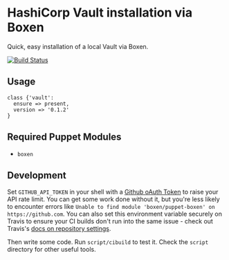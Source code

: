 # HashiCorp Vault installation via Boxen

Quick, easy installation of a local Vault via Boxen.

[![Build Status](https://travis-ci.org/boxen/puppet-template.svg?branch=master)](https://travis-ci.org/boxen/puppet-template)

## Usage

```puppet
class {'vault':
  ensure => present,
  version => '0.1.2'
}
```

## Required Puppet Modules

* `boxen`

## Development

Set `GITHUB_API_TOKEN` in your shell with a [Github oAuth Token](https://help.github.com/articles/creating-an-oauth-token-for-command-line-use) to raise your API rate limit. You can get some work done without it, but you're less likely to encounter errors like `Unable to find module 'boxen/puppet-boxen' on https://github.com`. You can also set this environment variable securely on Travis to ensure your CI builds don't run into the same issue - check out Travis's [docs on repository settings](http://docs.travis-ci.com/user/environment-variables/).

Then write some code. Run `script/cibuild` to test it. Check the `script`
directory for other useful tools.
